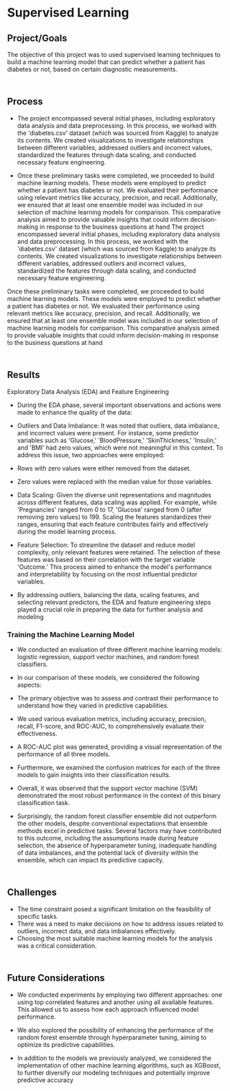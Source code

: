 # Supervised Learning

## Project/Goals
The objective of this project was to used supervised learning techniques to build a machine learning model that can predict whether a patient has diabetes or not, based on certain diagnostic measurements.

## <br>Process
* The project encompassed several initial phases, including exploratory data analysis and data preprocessing. In this process, we worked with the 'diabetes.csv' dataset (which was sourced from Kaggle) to analyze its contents. We created visualizations to investigate relationships between different variables, addressed outliers and incorrect values, standardized the features through data scaling, and conducted necessary feature engineering.

* Once these preliminary tasks were completed, we proceeded to build machine learning models. These models were employed to predict whether a patient has diabetes or not. We evaluated their performance using relevant metrics like accuracy, precision, and recall. Additionally, we ensured that at least one ensemble model was included in our selection of machine learning models for comparison. This comparative analysis aimed to provide valuable insights that could inform decision-making in response to the business questions at hand
The project encompassed several initial phases, including exploratory data analysis and data preprocessing. In this process, we worked with the 'diabetes.csv' dataset (which was sourced from Kaggle) to analyze its contents. We created visualizations to investigate relationships between different variables, addressed outliers and incorrect values, standardized the features through data scaling, and conducted necessary feature engineering.

Once these preliminary tasks were completed, we proceeded to build machine learning models. These models were employed to predict whether a patient has diabetes or not. We evaluated their performance using relevant metrics like accuracy, precision, and recall. Additionally, we ensured that at least one ensemble model was included in our selection of machine learning models for comparison. This comparative analysis aimed to provide valuable insights that could inform decision-making in response to the business questions at hand


## <br>Results
Exploratory Data Analysis (EDA) and Feature Engineering
- During the EDA phase, several important observations and actions were made to enhance the quality of the data:

- Outliers and Data Imbalance: It was noted that outliers, data imbalance, and incorrect values were present. For instance, some predictor variables such as 'Glucose,' 'BloodPressure,' 'SkinThickness,' 'Insulin,' and 'BMI' had zero values, which were not meaningful in this context. To address this issue, two approaches were employed:

- Rows with zero values were either removed from the dataset.
- Zero values were replaced with the median value for those variables.
- Data Scaling: Given the diverse unit representations and magnitudes across different features, data scaling was applied. For example, while 'Pregnancies' ranged from 0 to 17, 'Glucose' ranged from 0 (after removing zero values) to 199. Scaling the features standardizes their ranges, ensuring that each feature contributes fairly and effectively during the model learning process.

- Feature Selection: To streamline the dataset and reduce model complexity, only relevant features were retained. The selection of these features was based on their correlation with the target variable 'Outcome.' This process aimed to enhance the model's performance and interpretability by focusing on the most influential predictor variables.

- By addressing outliers, balancing the data, scaling features, and selecting relevant predictors, the EDA and feature engineering steps played a crucial role in preparing the data for further analysis and modeling

### Training the Machine Learning Model
- We conducted an evaluation of three different machine learning models: logistic regression, support vector machines, and random forest classifiers.

- In our comparison of these models, we considered the following aspects:

- The primary objective was to assess and contrast their performance to understand how they varied in predictive capabilities.

- We used various evaluation metrics, including accuracy, precision, recall, F1-score, and ROC-AUC, to comprehensively evaluate their effectiveness.

- A ROC-AUC plot was generated, providing a visual representation of the performance of all three models.

- Furthermore, we examined the confusion matrices for each of the three models to gain insights into their classification results.

- Overall, it was observed that the support vector machine (SVM) demonstrated the most robust performance in the context of this binary classification task.

- Surprisingly, the random forest classifier ensemble did not outperform the other models, despite conventional expectations that ensemble methods excel in predictive tasks. Several factors may have contributed to this outcome, including the assumptions made during feature selection, the absence of hyperparameter tuning, inadequate handling of data imbalances, and the potential lack of diversity within the ensemble, which can impact its predictive capacity.

## <br>Challenges
- The time constraint posed a significant limitation on the feasibility of specific tasks.
- There was a need to make decisions on how to address issues related to outliers, incorrect data, and data imbalances effectively.
- Choosing the most suitable machine learning models for the analysis was a critical consideration.

## <br>Future Considerations
- We conducted experiments by employing two different approaches: one using top correlated features and another using all available features. This allowed us to assess how each approach influenced model performance.

- We also explored the possibility of enhancing the performance of the random forest ensemble through hyperparameter tuning, aiming to optimize its predictive capabilities.

- In addition to the models we previously analyzed, we considered the implementation of other machine learning algorithms, such as XGBoost, to further diversify our modeling techniques and potentially improve predictive accuracy
